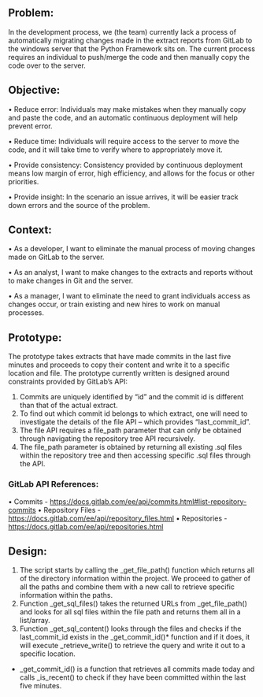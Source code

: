 ## Problem:

In the development process, we (the team) currently lack a process of automatically migrating changes made in the extract reports from GitLab to the windows server that the Python Framework sits on. The current process requires an individual to push/merge the code and then manually copy the code over to the server.


## Objective:

•	Reduce error: Individuals may make mistakes when they manually copy and paste the code, and an automatic continuous deployment will help prevent error.

•	Reduce time: Individuals will require access to the server to move the code, and it will take time to verify where to appropriately move it.

•	Provide consistency: Consistency provided by continuous deployment means low margin of error, high efficiency, and allows for the focus or other priorities.

•	Provide insight: In the scenario an issue arrives, it will be easier track down errors and the source of the problem.


## Context:

•	As a developer, I want to eliminate the manual process of moving changes made on GitLab to the server.

•	As an analyst, I want to make changes to the extracts and reports without to make changes in Git and the server.

•	As a manager, I want to eliminate the need to grant individuals access as changes occur, or train existing and new hires to work on manual processes.


## Prototype:

The prototype takes extracts that have made commits in the last five minutes and proceeds to copy their content and write it to a specific location and file. The prototype currently written is designed around constraints provided by GitLab’s API:
1.	Commits are uniquely identified by “id” and the commit id is different than that of the actual extract.
2.	To find out which commit id belongs to which extract, one will need to investigate the details of the file API – which provides “last_commit_id”.
3.	The file API requires a file_path parameter that can only be obtained through navigating the repository tree API recursively. 
4.	The file_path parameter is obtained by returning all existing .sql files within the repository tree and then accessing specific .sql files through the API. 

### GitLab API References:
• Commits - https://docs.gitlab.com/ee/api/commits.html#list-repository-commits
• Repository Files - https://docs.gitlab.com/ee/api/repository_files.html
• Repositories - https://docs.gitlab.com/ee/api/repositories.html


## Design:

1.	The script starts by calling the _get_file_path() function which  returns all of the directory information within the project. We proceed to gather of all the paths and combine them with a new call to retrieve specific information within the paths. 
2.	Function _get_sql_files() takes the returned URLs from _get_file_path() and looks for all sql files within the file path and returns them all in a list/array.
3.	Function _get_sql_content() looks through the files and checks if the last_commit_id exists in the _get_commit_id()* function and if it does, it will execute _retrieve_write() to retrieve the query and write it out to a specific location.

*  _get_commit_id() is a function that retrieves all commits made today and calls _is_recent() to check if they have been committed within the last five minutes.
